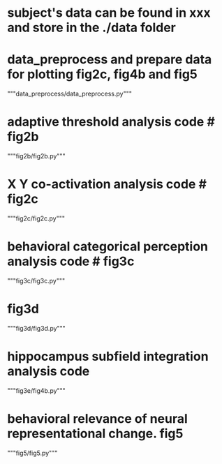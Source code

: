 # subject's data can be found in xxx and store in the ./data folder

# data_preprocess and prepare data for plotting fig2c, fig4b and fig5
"""data_preprocess/data_preprocess.py"""


# adaptive threshold analysis code  # fig2b
"""fig2b/fig2b.py"""


# X Y co-activation analysis code  # fig2c
"""fig2c/fig2c.py"""


# behavioral categorical perception analysis code  # fig3c
"""fig3c/fig3c.py"""


# fig3d
"""fig3d/fig3d.py"""


# hippocampus subfield integration analysis code
"""fig3e/fig4b.py"""


# behavioral relevance of neural representational change. fig5
"""fig5/fig5.py"""